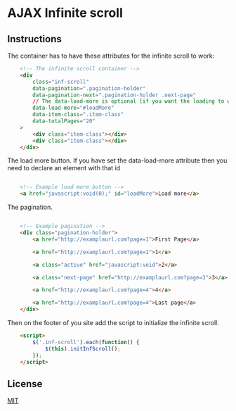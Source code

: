 # AJAX Infinite scroll

## Instructions

The container has to have these attributes for the infinite scroll to work:

```html
    <!-- The infinite scroll container -->
    <div 
        class="inf-scroll"
        data-pagination=".pagination-holder"
        data-pagination-next=".pagination-holder .next-page"
        // The data-load-more is optional [if you want the loading to work with a button use the attr else remove it]
        data-load-more="#loadMore"
        data-item-class=".item-class"
        data-totalPages="20"
    >
        <div class="item-class"></div>
        <div class="item-class"></div>
    </div>

```

The load more button.
If you have set the data-load-more attribute then you need to declare an element with that id

```html

    <!-- Example load more button -->
    <a href="javascript:void(0);" id="loadMore">Load more</a>

```

The pagination.

```html

    <!-- Example pagination -->
    <div class="pagination-holder">
        <a href="http://examplaurl.com?page=1">First Page</a>

        <a href="http://examplaurl.com?page=1">1</a>

        <a class="active" href="javascript:void">2</a>

        <a class="next-page" href="http://examplaurl.com?page=3">3</a>

        <a href="http://examplaurl.com?page=4">4</a>

        <a href="http://examplaurl.com?page=4">Last page</a>
    </div>

```

Then on the footer of you site add the script to initialize the infinite scroll.

```html
    <script>
        $('.inf-scroll').each(function() {
            $(this).initInfScroll();
        });
    </script>

```

## License
[MIT](http://opensource.org/licenses/MIT)
